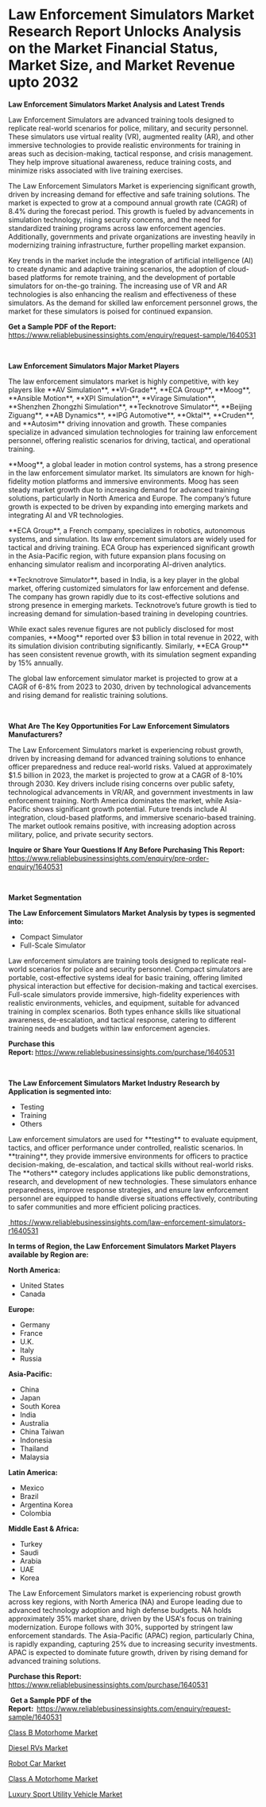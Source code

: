 <p><h1>Law Enforcement Simulators Market Research Report Unlocks Analysis on the Market Financial Status, Market Size, and Market Revenue upto 2032</h1></p><p><strong>Law Enforcement Simulators Market Analysis and Latest Trends</strong></p>
<p><p>Law Enforcement Simulators are advanced training tools designed to replicate real-world scenarios for police, military, and security personnel. These simulators use virtual reality (VR), augmented reality (AR), and other immersive technologies to provide realistic environments for training in areas such as decision-making, tactical response, and crisis management. They help improve situational awareness, reduce training costs, and minimize risks associated with live training exercises.</p><p>The Law Enforcement Simulators Market is experiencing significant growth, driven by increasing demand for effective and safe training solutions. The market is expected to grow at a compound annual growth rate (CAGR) of 8.4% during the forecast period. This growth is fueled by advancements in simulation technology, rising security concerns, and the need for standardized training programs across law enforcement agencies. Additionally, governments and private organizations are investing heavily in modernizing training infrastructure, further propelling market expansion.</p><p>Key trends in the market include the integration of artificial intelligence (AI) to create dynamic and adaptive training scenarios, the adoption of cloud-based platforms for remote training, and the development of portable simulators for on-the-go training. The increasing use of VR and AR technologies is also enhancing the realism and effectiveness of these simulators. As the demand for skilled law enforcement personnel grows, the market for these simulators is poised for continued expansion.</p></p>
<p><strong>Get a Sample PDF of the Report:&nbsp;</strong> <a href="https://www.reliablebusinessinsights.com/enquiry/request-sample/1640531?utm_campaign=950&utm_medium=2&utm_source=Github&utm_content=ia&utm_term=21012025&utm_id=law-enforcement-simulators">https://www.reliablebusinessinsights.com/enquiry/request-sample/1640531</a></p>
<p>&nbsp;</p>
<p><strong>Law Enforcement Simulators Major Market Players</strong></p>
<p><p>The law enforcement simulators market is highly competitive, with key players like **AV Simulation**, **VI-Grade**, **ECA Group**, **Moog**, **Ansible Motion**, **XPI Simulation**, **Virage Simulation**, **Shenzhen Zhongzhi Simulation**, **Tecknotrove Simulator**, **Beijing Ziguang**, **AB Dynamics**, **IPG Automotive**, **Oktal**, **Cruden**, and **Autosim** driving innovation and growth. These companies specialize in advanced simulation technologies for training law enforcement personnel, offering realistic scenarios for driving, tactical, and operational training.</p><p>**Moog**, a global leader in motion control systems, has a strong presence in the law enforcement simulator market. Its simulators are known for high-fidelity motion platforms and immersive environments. Moog has seen steady market growth due to increasing demand for advanced training solutions, particularly in North America and Europe. The company’s future growth is expected to be driven by expanding into emerging markets and integrating AI and VR technologies.</p><p>**ECA Group**, a French company, specializes in robotics, autonomous systems, and simulation. Its law enforcement simulators are widely used for tactical and driving training. ECA Group has experienced significant growth in the Asia-Pacific region, with future expansion plans focusing on enhancing simulator realism and incorporating AI-driven analytics.</p><p>**Tecknotrove Simulator**, based in India, is a key player in the global market, offering customized simulators for law enforcement and defense. The company has grown rapidly due to its cost-effective solutions and strong presence in emerging markets. Tecknotrove’s future growth is tied to increasing demand for simulation-based training in developing countries.</p><p>While exact sales revenue figures are not publicly disclosed for most companies, **Moog** reported over $3 billion in total revenue in 2022, with its simulation division contributing significantly. Similarly, **ECA Group** has seen consistent revenue growth, with its simulation segment expanding by 15% annually.</p><p>The global law enforcement simulator market is projected to grow at a CAGR of 6-8% from 2023 to 2030, driven by technological advancements and rising demand for realistic training solutions.</p></p>
<p>&nbsp;</p>
<p><strong>What Are The Key Opportunities For Law Enforcement Simulators Manufacturers?</strong></p>
<p><p>The Law Enforcement Simulators market is experiencing robust growth, driven by increasing demand for advanced training solutions to enhance officer preparedness and reduce real-world risks. Valued at approximately $1.5 billion in 2023, the market is projected to grow at a CAGR of 8-10% through 2030. Key drivers include rising concerns over public safety, technological advancements in VR/AR, and government investments in law enforcement training. North America dominates the market, while Asia-Pacific shows significant growth potential. Future trends include AI integration, cloud-based platforms, and immersive scenario-based training. The market outlook remains positive, with increasing adoption across military, police, and private security sectors.</p></p>
<p><strong>Inquire or Share Your Questions If Any Before Purchasing This Report:</strong> <a href="https://www.reliablebusinessinsights.com/enquiry/pre-order-enquiry/1640531?utm_campaign=950&utm_medium=2&utm_source=Github&utm_content=ia&utm_term=21012025&utm_id=law-enforcement-simulators">https://www.reliablebusinessinsights.com/enquiry/pre-order-enquiry/1640531</a></p>
<p>&nbsp;</p>
<p><strong>Market Segmentation</strong></p>
<p><strong>The Law Enforcement Simulators Market Analysis by types is segmented into:</strong></p>
<p><ul><li>Compact Simulator</li><li>Full-Scale Simulator</li></ul></p>
<p><p>Law enforcement simulators are training tools designed to replicate real-world scenarios for police and security personnel. Compact simulators are portable, cost-effective systems ideal for basic training, offering limited physical interaction but effective for decision-making and tactical exercises. Full-scale simulators provide immersive, high-fidelity experiences with realistic environments, vehicles, and equipment, suitable for advanced training in complex scenarios. Both types enhance skills like situational awareness, de-escalation, and tactical response, catering to different training needs and budgets within law enforcement agencies.</p></p>
<p><strong>Purchase this Report:&nbsp;</strong><a href="https://www.reliablebusinessinsights.com/purchase/1640531?utm_campaign=950&utm_medium=2&utm_source=Github&utm_content=ia&utm_term=21012025&utm_id=law-enforcement-simulators">https://www.reliablebusinessinsights.com/purchase/1640531</a></p>
<p>&nbsp;</p>
<p><strong>The Law Enforcement Simulators Market Industry Research by Application is segmented into:</strong></p>
<p><ul><li>Testing</li><li>Training</li><li>Others</li></ul></p>
<p><p>Law enforcement simulators are used for **testing** to evaluate equipment, tactics, and officer performance under controlled, realistic scenarios. In **training**, they provide immersive environments for officers to practice decision-making, de-escalation, and tactical skills without real-world risks. The **others** category includes applications like public demonstrations, research, and development of new technologies. These simulators enhance preparedness, improve response strategies, and ensure law enforcement personnel are equipped to handle diverse situations effectively, contributing to safer communities and more efficient policing practices.</p></p>
<p><a href="https://www.reliablebusinessinsights.com/law-enforcement-simulators-r1640531?utm_campaign=950&utm_medium=2&utm_source=Github&utm_content=ia&utm_term=21012025&utm_id=law-enforcement-simulators">&nbsp;https://www.reliablebusinessinsights.com/law-enforcement-simulators-r1640531</a></p>
<p><strong>In terms of Region, the Law Enforcement Simulators Market Players available by Region are:</strong></p>
<p>
    <p> <strong> North America: </strong>
        <ul>
            <li>United States</li>
            <li>Canada</li>
        </ul>
        </p> 
    <p> <strong> Europe: </strong>
        <ul>
            <li>Germany</li>
            <li>France</li>
            <li>U.K.</li>
            <li>Italy</li>
            <li>Russia</li>
        </ul>
        </p> 
    <p> <strong> Asia-Pacific: </strong>
        <ul>
            <li>China</li>
            <li>Japan</li>
            <li>South Korea</li>
            <li>India</li>
            <li>Australia</li>
            <li>China Taiwan</li>
            <li>Indonesia</li>
            <li>Thailand</li>
            <li>Malaysia</li>
        </ul>
        </p> 
    <p> <strong> Latin America: </strong>
        <ul>
            <li>Mexico</li>
            <li>Brazil</li>
            <li>Argentina Korea</li>
            <li>Colombia</li>
        </ul>
        </p> 
    <p> <strong> Middle East & Africa: </strong>
        <ul>
            <li>Turkey</li>
            <li>Saudi</li>
            <li>Arabia</li>
            <li>UAE</li>
            <li>Korea</li>
        </ul>
    </p>
    </p>
<p><p>The Law Enforcement Simulators market is experiencing robust growth across key regions, with North America (NA) and Europe leading due to advanced technology adoption and high defense budgets. NA holds approximately 35% market share, driven by the USA's focus on training modernization. Europe follows with 30%, supported by stringent law enforcement standards. The Asia-Pacific (APAC) region, particularly China, is rapidly expanding, capturing 25% due to increasing security investments. APAC is expected to dominate future growth, driven by rising demand for advanced training solutions.</p></p>
<p><strong>Purchase this Report: </strong><a href="https://www.reliablebusinessinsights.com/purchase/1640531?utm_campaign=950&utm_medium=2&utm_source=Github&utm_content=ia&utm_term=21012025&utm_id=law-enforcement-simulators">https://www.reliablebusinessinsights.com/purchase/1640531</a></p>
<p>&nbsp;<strong>Get a Sample PDF of the Report:&nbsp;&nbsp;</strong><a href="https://www.reliablebusinessinsights.com/enquiry/request-sample/1640531?utm_campaign=950&utm_medium=2&utm_source=Github&utm_content=ia&utm_term=21012025&utm_id=law-enforcement-simulators">https://www.reliablebusinessinsights.com/enquiry/request-sample/1640531</a></p>
<p><strong></strong></p>
<p><p><a href="https://github.com/osbornrdaflalo/Market-Research-Report-List-1/blob/main/class-b-motorhome-market.md?utm_campaign=950&utm_medium=2&utm_source=Github&utm_content=ia&utm_term=21012025&utm_id=law-enforcement-simulators">Class B Motorhome Market</a></p><p><a href="https://github.com/antonioc6hal/Market-Research-Report-List-1/blob/main/diesel-rvs-market.md?utm_campaign=950&utm_medium=2&utm_source=Github&utm_content=ia&utm_term=21012025&utm_id=law-enforcement-simulators">Diesel RVs Market</a></p><p><a href="https://github.com/rodinayygacklezi/Market-Research-Report-List-1/blob/main/robot-car-market.md?utm_campaign=950&utm_medium=2&utm_source=Github&utm_content=ia&utm_term=21012025&utm_id=law-enforcement-simulators">Robot Car Market</a></p><p><a href="https://github.com/lashaunm5st/Market-Research-Report-List-1/blob/main/class-a-motorhome-market.md?utm_campaign=950&utm_medium=2&utm_source=Github&utm_content=ia&utm_term=21012025&utm_id=law-enforcement-simulators">Class A Motorhome Market</a></p><p><a href="https://github.com/hammelximalschid/Market-Research-Report-List-1/blob/main/luxury-sport-utility-vehicle-market.md?utm_campaign=950&utm_medium=2&utm_source=Github&utm_content=ia&utm_term=21012025&utm_id=law-enforcement-simulators">Luxury Sport Utility Vehicle Market</a></p></p>